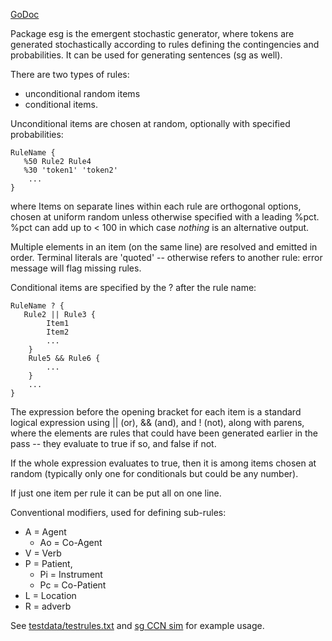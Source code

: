 [GoDoc](https://godoc.org/github.com/emer/emergent/esg)

Package esg is the emergent stochastic generator, where tokens are generated stochastically according to rules defining the contingencies and probabilities.  It can be used for generating sentences (sg as well).

There are two types of rules:
* unconditional random items
* conditional items.

Unconditional items are chosen at random, optionally with specified probabilities:

```
RuleName {
   %50 Rule2 Rule4
   %30 'token1' 'token2'
	...
}
```

where Items on separate lines within each rule are orthogonal options, chosen at uniform random unless otherwise specified with a leading %pct. %pct can add up to < 100 in which case *nothing* is an alternative output.

Multiple elements in an item (on the same line) are resolved and emitted in order. Terminal literals are 'quoted' -- otherwise refers to another rule: error message will flag missing rules.

Conditional items are specified by the ? after the rule name:

```
RuleName ? {
   Rule2 || Rule3 {
		Item1
		Item2
		...
	}
	Rule5 && Rule6 {
		...
	}
	...
}
```

The expression before the opening bracket for each item is a standard logical expression using || (or), && (and), and ! (not), along with parens, where the elements are rules that could have been generated earlier in the pass -- they evaluate to true if so, and false if not.

If the whole expression evaluates to true, then it is among items chosen at random (typically only one for conditionals but could be any number).

If just one item per rule it can be put all on one line.

Conventional modifiers, used for defining sub-rules:
* A = Agent
    + Ao = Co-Agent
* V = Verb
* P = Patient,
    + Pi = Instrument
    + Pc = Co-Patient
* L = Location
* R = adverb

See [testdata/testrules.txt](https://github.com/emer/emergent/blob/master/esg/testdata/testrules.txt) and [sg CCN sim](https://github.com/CompCogNeuro/sims/blob/master/ch9/sg) for example usage.

